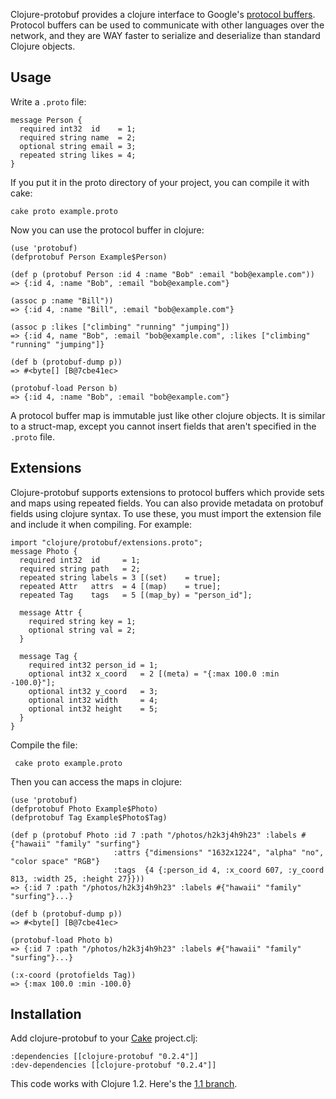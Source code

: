 Clojure-protobuf provides a clojure interface to Google's [protocol buffers](http://code.google.com/p/protobuf).
Protocol buffers can be used to communicate with other languages over the network, and
they are WAY faster to serialize and deserialize than standard Clojure objects.

## Usage

Write a `.proto` file:

    message Person {
      required int32  id    = 1;
      required string name  = 2;
      optional string email = 3;
      repeated string likes = 4;
    }

If you put it in the proto directory of your project, you can compile it with cake:

    cake proto example.proto

Now you can use the protocol buffer in clojure:

    (use 'protobuf)
    (defprotobuf Person Example$Person)

    (def p (protobuf Person :id 4 :name "Bob" :email "bob@example.com"))
    => {:id 4, :name "Bob", :email "bob@example.com"}

    (assoc p :name "Bill"))
    => {:id 4, :name "Bill", :email "bob@example.com"}

    (assoc p :likes ["climbing" "running" "jumping"])
    => {:id 4, name "Bob", :email "bob@example.com", :likes ["climbing" "running" "jumping"]}

    (def b (protobuf-dump p))
    => #<byte[] [B@7cbe41ec>

    (protobuf-load Person b)
    => {:id 4, :name "Bob", :email "bob@example.com"}

A protocol buffer map is immutable just like other clojure objects. It is similar to a
struct-map, except you cannot insert fields that aren't specified in the `.proto` file.

## Extensions

Clojure-protobuf supports extensions to protocol buffers which provide sets and maps using
repeated fields. You can also provide metadata on protobuf fields using clojure syntax. To
use these, you must import the extension file and include it when compiling. For example:

    import "clojure/protobuf/extensions.proto";
    message Photo {
      required int32  id     = 1;
      required string path   = 2;
      repeated string labels = 3 [(set)    = true];
      repeated Attr   attrs  = 4 [(map)    = true];
      repeated Tag    tags   = 5 [(map_by) = "person_id"];

      message Attr {
        required string key = 1;
        optional string val = 2;
      }

      message Tag {
        required int32 person_id = 1;
        optional int32 x_coord   = 2 [(meta) = "{:max 100.0 :min -100.0}"];
        optional int32 y_coord   = 3;
        optional int32 width     = 4;
        optional int32 height    = 5;
      }
    }

Compile the file:

     cake proto example.proto

Then you can access the maps in clojure:

    (use 'protobuf)
    (defprotobuf Photo Example$Photo)
    (defprotobuf Tag Example$Photo$Tag)

    (def p (protobuf Photo :id 7 :path "/photos/h2k3j4h9h23" :labels #{"hawaii" "family" "surfing"}
                           :attrs {"dimensions" "1632x1224", "alpha" "no", "color space" "RGB"}
                           :tags  {4 {:person_id 4, :x_coord 607, :y_coord 813, :width 25, :height 27}}))
    => {:id 7 :path "/photos/h2k3j4h9h23" :labels #{"hawaii" "family" "surfing"}...}

    (def b (protobuf-dump p))
    => #<byte[] [B@7cbe41ec>

    (protobuf-load Photo b)
    => {:id 7 :path "/photos/h2k3j4h9h23" :labels #{"hawaii" "family" "surfing"}...}

    (:x-coord (protofields Tag))
    => {:max 100.0 :min -100.0}

## Installation

Add clojure-protobuf to your [Cake](http://github.com/ninjudd/cake) project.clj:

    :dependencies [[clojure-protobuf "0.2.4"]]
    :dev-dependencies [[clojure-protobuf "0.2.4"]]

This code works with Clojure 1.2. Here's the [1.1 branch](http://github.com/ninjudd/clojure-protobuf/tree/clojure-1.1).